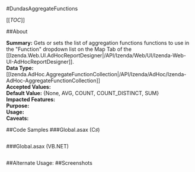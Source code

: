 #DundasAggregateFunctions

[[_TOC_]]

##About

**Summary:** Gets or sets the list of aggregation functions functions to use in the "Function" dropdown list on the Map Tab of the [[Izenda.Web.UI.AdHocReportDesigner|/API/Izenda/Web/UI/Izenda-Web-UI-AdHocReportDesigner]].  
**Data Type:** [[Izenda.AdHoc.AggregateFunctionCollection|/API/Izenda/AdHoc/Izenda-AdHoc-AggregateFunctionCollection]]  
**Accepted Values:**   
**Default Value:** {None, AVG, COUNT, COUNT_DISTINCT, SUM}  
**Impacted Features:**   
**Purpose:**   
**Usage:**   
**Caveats:**   

##Code Samples
###Global.asax (C♯)

```csharp
```

###Global.asax (VB.NET)

```visualbasic
```
##Alternate Usage: 
##Screenshots
